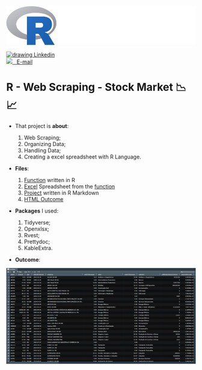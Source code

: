 

![](./image/r.jpg)

<div>
  <a href="www.linkedin.com/in/marcoauréliopedroza/">
    <img src="https://cdn2.iconfinder.com/data/icons/social-media-with-original-colors/256/icon-linkedin.png" alt="drawing" width="26"/>  Linkedin</a>
</div>
<div>
<a href="mailto:marco.aurelio.p@hotmail.com">
<img src="https://cdn.iconscout.com/icon/free/png-256/apple-mail-493152.png" width="22"/> &nbsp; E-mail</a>
</div>

# R - Web Scraping - Stock Market :chart_with_downwards_trend: :chart_with_upwards_trend: 

- That project is **about**:
  1. Web Scraping;
  2. Organizing Data;
  3. Handling Data;
  4. Creating a excel spreadsheet with R Language.
- **Files**:
  1. [Function](./stocksScrapeAsFunction.R) written in R
  2. [Excel](./stocks.xlsx) Spreadsheet from the [function](./stocksScrapeAsFunction.R)
  3. [Project](./web_scraping_stocks.Rmd) written in R Markdown
  4. [HTML Outcome](./web_scraping_stocks.html)

- **Packages** I used:
  1. Tidyverse;
  2. Openxlsx;
  3. Rvest;
  4. Prettydoc;
  5. KableExtra.

- **Outcome**:

![](./image/outcome.jpg)



